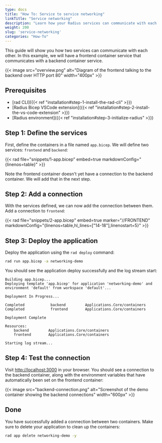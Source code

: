 ```yaml
---
type: docs
title: "How To: Service to service networking"
linkTitle: "Service networking"
description: "Learn how your Radius services can communicate with each other"
weight: 200
slug: 'service-networking'
categories: "How-To"
---
```


This guide will show you how two services can communicate with each other. In this example, we will have a frontend container service that communicates with a backend container service.

{{< image src="overview.png" alt="Diagram of the frontend talking to the backend over HTTP port 80" width="400px" >}}

## Prerequisites

- [rad CLI]({{< ref "installation#step-1-install-the-rad-cli" >}})
- [Radius Bicep VSCode extension]({{< ref "installation#step-2-install-the-vs-code-extension" >}})
- [Radius environment]({{< ref "installation#step-3-initialize-radius" >}})

## Step 1: Define the services

First, define the containers in a file named `app.bicep`. We will define two services: `frontend` and `backend`:

{{< rad file="snippets/1-app.bicep" embed=true markdownConfig="{linenos=table}" >}}

Note the frontend container doesn't yet have a connection to the backend container. We will add that in the next step.

## Step 2: Add a connection

With the services defined, we can now add the connection between them. Add a connection to `frontend`:

{{< rad file="snippets/2-app.bicep" embed=true marker="//FRONTEND" markdownConfig="{linenos=table,hl_lines=[\"14-18\"],linenostart=5}" >}}

## Step 3: Deploy the application

Deploy the application using the `rad deploy` command:

```bash
rad run app.bicep -a networking-demo
```

You should see the application deploy successfully and the log stream start:

```
Building app.bicep...
Deploying template 'app.bicep' for application 'networking-demo' and environment 'default' from workspace 'default'...

Deployment In Progress...

Completed            backend         Applications.Core/containers
Completed            frontend        Applications.Core/containers

Deployment Complete

Resources:
    backend         Applications.Core/containers
    frontend        Applications.Core/containers

Starting log stream...
```

## Step 4: Test the connection

Visit [http://localhost:3000](http://localhost:3000) in your browser. You should see a connection to the backend container, along with the environment variables that have automatically been set on the frontend container:

{{< image src="backend-connection.png" alt="Screenshot of the demo container showing the backend connections" width="600px" >}}

## Done

You have successfully added a connection between two containers. Make sure to delete your application to clean up the containers:

```bash
rad app delete networking-demo -y
```
